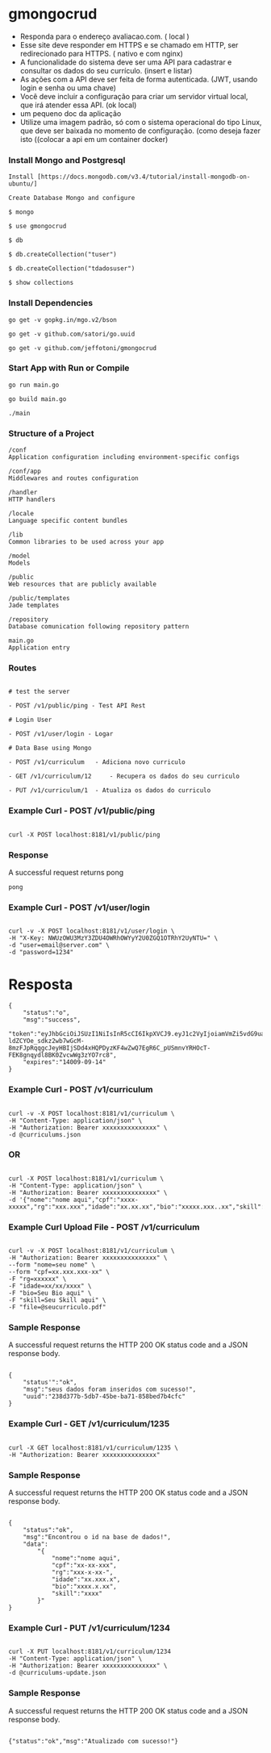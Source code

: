 # gmongocrud

* Responda para o endereço avaliacao.com. ( local )
* Esse site deve responder em HTTPS e se chamado em HTTP, ser redirecionado para HTTPS. ( nativo e com nginx)
* A funcionalidade do sistema deve ser uma API para cadastrar e consultar os dados do seu currículo. (insert e listar)
* As ações com a API deve ser feita de forma autenticada. (JWT, usando login e senha ou uma chave)
* Você deve incluir a configuração para criar um servidor virtual local, que irá atender essa API. (ok local)
* um pequeno doc da aplicação
* Utilize uma imagem padrão, só com o sistema operacional do tipo Linux, que deve ser baixada no momento de configuração. (como deseja fazer isto ((colocar a api em um container docker)


### Install Mongo and Postgresql

```
Install [https://docs.mongodb.com/v3.4/tutorial/install-mongodb-on-ubuntu/]

Create Database Mongo and configure

$ mongo 

$ use gmongocrud

$ db

$ db.createCollection("tuser")

$ db.createCollection("tdadosuser")

$ show collections

```

### Install Dependencies

```
go get -v gopkg.in/mgo.v2/bson

go get -v github.com/satori/go.uuid

go get -v github.com/jeffotoni/gmongocrud

```

### Start App with Run or Compile

```
go run main.go 

go build main.go

./main

```

### Structure of a Project

```
/conf 
Application configuration including environment-specific configs

/conf/app
Middlewares and routes configuration

/handler
HTTP handlers

/locale
Language specific content bundles

/lib
Common libraries to be used across your app

/model
Models

/public
Web resources that are publicly available

/public/templates
Jade templates

/repository
Database comunication following repository pattern

main.go
Application entry
```


### Routes 

```

# test the server

- POST /v1/public/ping - Test API Rest

# Login User

- POST /v1/user/login - Logar 

# Data Base using Mongo

- POST /v1/curriculum 	- Adiciona novo curriculo

- GET /v1/curriculum/12 	- Recupera os dados do seu curriculo

- PUT /v1/curriculum/1 	- Atualiza os dados do curriculo

```

### Example Curl - POST /v1/public/ping

```

curl -X POST localhost:8181/v1/public/ping

```

### Response

A successful request returns pong

```
pong

```

### Example Curl - POST /v1/user/login

```

curl -v -X POST localhost:8181/v1/user/login \
-H "X-Key: NWUzOWU3MzY3ZDU4OWRhOWYyY2U0ZGQ1OTRhY2UyNTU=" \
-d "user=email@server.com" \
-d "password=1234"

```

# Resposta

```
{
	"status":"o",
	"msg":"success",
	"token":"eyJhbGciOiJSUzI1NiIsInR5cCI6IkpXVCJ9.eyJ1c2VyIjoiamVmZi5vdG9uaSIsInVpZCI6IjEyMzQ1NjkzOSIsInVpZHdrcyI6IjM4MzgzODM4MzM4ODMiLCJleHAiOjE1MjEwNDg4NTMsImlzcyI6Imp3dCBwcm9qZWN0In0.wo9fJ0CxBfDlZkwrJql8_3Vjzup1xJhDwYaGxTQbmyug80HPO8uRkvng8ZUKG95hL-ldZCYOe_sdkz2wb7wGcM-8mzFJpRqqgcJeyHBIjSDd4xHQPDyzKF4wZwQ7EgR6C_pUSmnvYRHOcT-FEK8gnqydl8BK0ZvcwWg3zYO7rc8",
	"expires":"14009-09-14"
}

```

### Example Curl - POST /v1/curriculum

```

curl -v -X POST localhost:8181/v1/curriculum \
-H "Content-Type: application/json" \
-H "Authorization: Bearer xxxxxxxxxxxxxxx" \
-d @curriculums.json

```
### OR

```

curl -X POST localhost:8181/v1/curriculum \
-H "Content-Type: application/json" \
-H "Authorization: Bearer xxxxxxxxxxxxxxx" \
-d '{"nome":"nome aqui","cpf":"xxxx-xxxxx","rg":"xxx.xxx","idade":"xx.xx.xx","bio":"xxxxx.xxx..xx","skill":"xxx.xx.x.xx.x"}'

```

### Example Curl Upload File - POST /v1/curriculum

```

curl -v -X POST localhost:8181/v1/curriculum \
-H "Authorization: Bearer xxxxxxxxxxxxxxx" \
--form "nome=seu nome" \
--form "cpf=xx.xxx.xxx-xx" \ 
-F "rg=xxxxxx" \
-F "idade=xx/xx/xxxx" \
-F "bio=Seu Bio aqui" \
-F "skill=Seu Skill aqui" \
-F "file=@seucurriculo.pdf"

```

### Sample Response

A successful request returns the HTTP 200 OK status code and a JSON response body.

```

{
	"status'":"ok",
	"msg":"seus dados foram inseridos com sucesso!", 
	"uuid":"238d377b-5db7-45be-ba71-858bed7b4cfc"
}

```

### Example Curl - GET /v1/curriculum/1235

```

curl -X GET localhost:8181/v1/curriculum/1235 \
-H "Authorization: Bearer xxxxxxxxxxxxxxx"

```

### Sample Response

A successful request returns the HTTP 200 OK status code and a JSON response body.

```

{
	"status":"ok",
	"msg":"Encontrou o id na base de dados!", 
	"data":
		"{
			"nome":"nome aqui",
			"cpf":"xx-xx-xxx",
			"rg":"xxx-x-xx-",
			"idade":"xx.xxx.x",
			"bio":"xxxx.x.xx",
			"skill":"xxxx"
		}"
}

```

### Example Curl - PUT /v1/curriculum/1234

```

curl -X PUT localhost:8181/v1/curriculum/1234
-H "Content-Type: application/json" \
-H "Authorization: Bearer xxxxxxxxxxxxxxx" \
-d @curriculums-update.json

```

### Sample Response

A successful request returns the HTTP 200 OK status code and a JSON response body.

```

{"status":"ok","msg":"Atualizado com sucesso!"}

```

